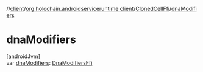 //[client](../../../index.md)/[org.holochain.androidserviceruntime.client](../index.md)/[ClonedCellFfi](index.md)/[dnaModifiers](dna-modifiers.md)

# dnaModifiers

[androidJvm]\
var [dnaModifiers](dna-modifiers.md): [DnaModifiersFfi](../-dna-modifiers-ffi/index.md)